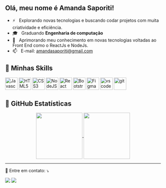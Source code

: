 

<!---
amandasaporiti/amandasaporiti is a ✨ special ✨ repository because its `README.md` (this file) appears on your GitHub profile.
You can click the Preview link to take a look at your changes.
--->
## Olá, meu nome é <strong>Amanda Saporiti!</strong>

- ⚡ &nbsp; Explorando novas tecnologias e buscando codar projetos com muita criatividade e eficiência.
- 🎓 &nbsp; Graduando **Engenharia de computação** 
- 💼 &nbsp; Aprimorando meu conhecimento em novas tecnologias voltadas ao Front End como o ReactJs e NodeJs. 
- 📫 &nbsp; E-mail: amandasaporiti@gmail.com

## 🚀 Minhas Skills
<p align="left">
  <a href="https://developer.mozilla.org/en-US/docs/Web/JavaScript" target="_blank" rel="noreferrer"><img src="https://raw.githubusercontent.com/danielcranney/readme-generator/main/public/icons/skills/javascript-colored.svg" width="40" height="40" alt="Javascript" /></a>
  <a href="https://developer.mozilla.org/en-US/docs/Glossary/HTML5" target="_blank" rel="noreferrer"><img src="https://raw.githubusercontent.com/danielcranney/readme-generator/main/public/icons/skills/html5-colored.svg" width="40" height="40" alt="HTML5" /></a>
  <a href="https://www.w3.org/TR/CSS/#css" target="_blank" rel="noreferrer"><img src="https://raw.githubusercontent.com/danielcranney/readme-generator/main/public/icons/skills/css3-colored.svg" width="40" height="40" alt="CSS3" /></a>
  <a href="https://nodejs.org/en/" target="_blank" rel="noreferrer"><img src="https://raw.githubusercontent.com/danielcranney/readme-generator/main/public/icons/skills/nodejs-colored.svg" width="40" height="40" alt="NodeJS" /></a>
  <a href="https://reactjs.org/" target="_blank" rel="noreferrer"><img src="https://raw.githubusercontent.com/danielcranney/readme-generator/main/public/icons/skills/react-colored.svg" width="40" height="40" alt="React" /></a>
  <a href="https://getbootstrap.com/" target="_blank" rel="noreferrer"><img src="https://raw.githubusercontent.com/danielcranney/readme-generator/main/public/icons/skills/bootstrap-colored.svg" width="40" height="40" alt="Bootstrap" /></a>
  <a href="https://www.figma.com/" target="_blank" rel="noreferrer"><img src="https://raw.githubusercontent.com/danielcranney/readme-generator/main/public/icons/skills/figma-colored.svg" width="40" height="40" alt="Figma" /></a>
  <a href="https://code.visualstudio.com/" target="_blank" rel="noreferrer"><img src="https://cdn.jsdelivr.net/gh/devicons/devicon/icons/vscode/vscode-original.svg" alt="vscode "width="40" height="40"/></a>
  <a href="https://git-scm.com/" target="_blank" rel="noreferrer"><img src="https://cdn.jsdelivr.net/gh/devicons/devicon/icons/git/git-original.svg" alt="git" width="40" height="40"/></a>
</p>
                    

## 🚀 **GitHub Estatísticas**

<p align="center">
  <a href="https://github.com/amandasaporiti">
    <img
      align="center"
      height="150em"
      src="https://github-readme-stats.vercel.app/api?username=amandasaporiti&show_icons=true&include_all_commits=true&count_private=true&theme=tokyonight"
    />
  </a>
  <a href="https://github.com/amandasaporiti">
    <img
      align="center"
      height="150em"
      src="https://github-readme-stats.vercel.app/api/top-langs/?username=amandasaporiti&show_icons=true&include_all_commits=true&count_private=true&layout=compact&theme=tokyonight"
    />
  </a>
</p>

---

<p align="left">
  💌 Entre em contato: ⤵️
</p>

<p align="left">
  <a href="https://mail.google.com/amandasaporiti@gmail.com" alt="Gmail">
  <img src="https://img.shields.io/badge/-Gmail-FF0000?style=flat-square&labelColor=FF0000&logo=gmail&logoColor=white&link=https://mail.google.com/"/></a>

  <a href="#" alt="Linkedin">
  <img src="https://img.shields.io/badge/-Linkedin-0e76a8?style=flat-square&logo=Linkedin&logoColor=white&link=LINK-DO-SEU-LINKEDIN" /></a>

